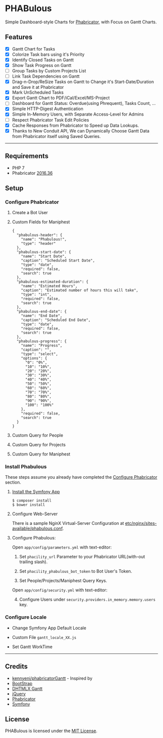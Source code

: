 PHABulous
=========

Simple Dashboard-style Charts for [Phabricator](https://www.phacility.com/phabricator/), with Focus on Gantt Charts.

Features
--------

- [X] Gantt Chart for Tasks
- [X] Colorize Task bars using it's Priority
- [X] Identify Closed Tasks on Gantt
- [X] Show Task Progress on Gantt
- [ ] Group Tasks by Custom Projects List
- [ ] Link Task Dependencies on Gantt
- [X] Drag-n-Drop/ReSize Tasks on Gantt to Change it's Start-Date/Duration and Save it at Phabricator
- [X] Mark UnScheduled Tasks
- [X] Export Gantt Chart to PDF/iCal/Excel/MS-Project
- [ ] Dashboard for Gantt Status: Overdue(using Phrequent), Tasks Count, ...
- [X] Simple HTTP-Digest Authentication
- [X] Simple In-Memory Users, with Separate Access-Level for Admins
- [ ] Respect Phabricator Task Edit Policies
- [X] Cache Responses from Phabricator to Speed up Data Lookups.
- [X] Thanks to New Conduit API, We can Dynamically Choose Gantt Data from Phabricator itself using Saved Queries.

* * *

Requirements
------------

- PHP 7
- Phabricator [2016.36](https://secure.phabricator.com/w/changelog/2016.36/)

Setup
-----

### Configure Phabricator

1. Create a Bot User

2. Custom Fields for Maniphest

    ```
    {
      "phabulous-header": {
        "name": "Phabulous!",
        "type": "header"
      },
      "phabulous-start-date": {
        "name": "Start Date",
        "caption": "Scheduled Start Date",
        "type": "date",
        "required": false,
        "search": true
      },
      "phabulous-estimated-duration": {
        "name": "Estimated Hours",
        "caption": "Estimated number of hours this will take",
        "type": "int",
        "required": false,
        "search": true
      },
      "phabulous-end-date": {
        "name": "End Date",
        "caption": "Scheduled End Date",
        "type": "date",
        "required": false,
        "search": true
      },
      "phabulous-progress": {
        "name": "Progress",
        "caption": "",
        "type": "select",
        "options": {
          "0": "0%",
          "10": "10%",
          "20": "20%",
          "30": "30%",
          "40": "40%",
          "50": "50%",
          "60": "60%",
          "70": "70%",
          "80": "80%",
          "90": "90%",
          "100": "100%"
        },
        "required": false,
        "search": true
      }
    }
    ```

3. Custom Query for People

4. Custom Query for Projects

5. Custom Query for Maniphest

### Install Phabulous

These steps assume you already have completed the [Configure Phabricator](#configure-phabricator) section.

1. [Install the Symfony App](https://symfony.com/doc/current/setup.html#installing-an-existing-symfony-application)

    ```
    $ composer install
    $ bower install
    ```
2. Configure Web-Server

    There is a sample NginX Virtual-Server Configuration at [etc/nginx/sites-available/phabulous.conf](etc/nginx/sites-available/phabulous.conf).

3. Configure Phabulous:

    Open `app/config/parameters.yml` with text-editor:
    
    1. Set `phacility_url` Parameter to your Phabricator URL(with-out trailing slash).
    
    2. Set `phacility_phabulous_bot_token` to Bot User's Token.
    
    3. Set People/Projects/Maniphest Query Keys.
    
    Open `app/config/security.yml` with text-editor:
    
    4. Configure Users under `security.providers.in_memory.memory.users` key.

### Configure Locale

- Change Symfony App Default Locale

- Custom File `gantt_locale_XX.js`

- Set Gantt WorkTime

* * *

Credits
-------

- [kennyeni/phabricatorGantt](https://github.com/kennyeni/phabricatorGantt) - Inspired by
- [BootStrap](https://getbootstrap.com/)
- [DHTMLX Gantt](http://dhtmlx.com/docs/products/dhtmlxGantt/)
- [jQuery](https://jquery.com/)
- [Phabricator](https://www.phacility.com/phabricator/)
- [Symfony](https://symfony.com/)

License
-------
PHABulous is licensed under the [MIT License](http://slashsbin.mit-license.org/).